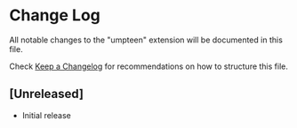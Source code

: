 # Change Log

All notable changes to the "umpteen" extension will be documented in this file.

Check [Keep a Changelog](http://keepachangelog.com/) for recommendations on how to structure this file.

## [Unreleased]

- Initial release